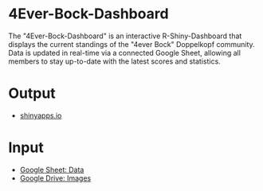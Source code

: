 # 4Ever-Bock-Dashboard
The "4Ever-Bock-Dashboard" is an interactive R-Shiny-Dashboard that displays the current standings of the "4ever Bock" Doppelkopf community. Data is updated in real-time via a connected Google Sheet, allowing all members to stay up-to-date with the latest scores and statistics.

# Output

- [shinyapps.io](https://faust-fx.shinyapps.io/4ever_bock_dashboard/)

# Input

- [Google Sheet: Data](https://docs.google.com/spreadsheets/d/1rZDkXF7CPSkXcMSGHUp-KRwgnoBsgN-xqQqRO-GyGs8/edit?usp=sharing)
- [Google Drive: Images](https://drive.google.com/drive/folders/1a7Rn8z1eSw-xZPczU5vioYJh0eftK5dj?usp=sharing)